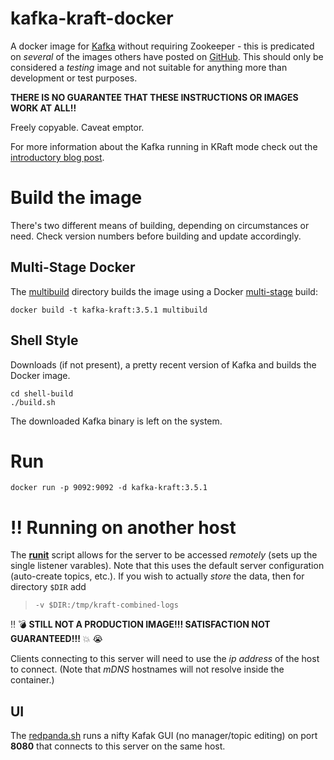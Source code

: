 # kafka-kraft-docker

A docker image for [Kafka](https://kafka.apache.org) without requiring Zookeeper - this is predicated on _several_ of the images others have posted on [GitHub](https://github.com/search?q=kafka-kraft). This should only be considered a _testing_ image and not suitable for anything more than development or test purposes.

**THERE IS NO GUARANTEE THAT THESE INSTRUCTIONS OR IMAGES WORK AT ALL!!**

Freely copyable. Caveat emptor.

For more information about the Kafka running in KRaft mode check out the [introductory blog post](https://www.confluent.io/blog/kafka-without-zookeeper-a-sneak-peek).

# Build the image

There's two different means of building, depending on circumstances or need. Check version numbers before building and update accordingly.

## Multi-Stage Docker
The [multibuild](multibuild) directory builds the image using a Docker [multi-stage](https://docs.docker.com/develop/develop-images/multistage-build/) build:

```shell
docker build -t kafka-kraft:3.5.1 multibuild
```

## Shell Style
Downloads (if not present), a pretty recent version of Kafka and builds the Docker image.

```shell
cd shell-build
./build.sh
```

The downloaded Kafka binary is left on the system.

# Run

```
docker run -p 9092:9092 -d kafka-kraft:3.5.1
```

# :bangbang: Running on another host
The **[runit](runit.sh)** script allows for the server to be accessed _remotely_ (sets up the single listener varables). Note that this uses the default server configuration (auto-create topics, etc.). If you wish to actually _store_ the data, then for directory `$DIR` add 

>`-v $DIR:/tmp/kraft-combined-logs`

:bangbang: :bomb: **STILL NOT A PRODUCTION IMAGE!!! SATISFACTION NOT GUARANTEED!!!** :boom: :sob:

Clients connecting to this server will need to use the _ip address_ of the host to connect. (Note that _mDNS_ hostnames will not resolve inside the container.)

## UI
The [redpanda.sh](redpanda.sh) runs a nifty Kafak GUI (no manager/topic editing) on port **8080** that connects to this server on the same host.
